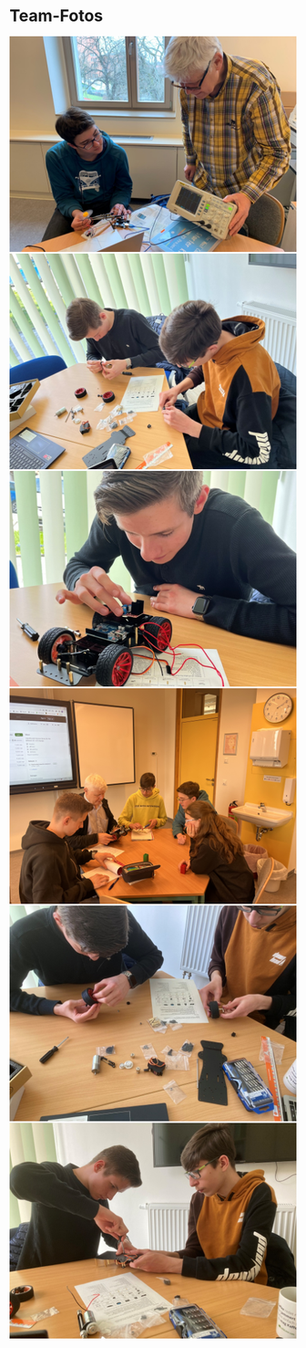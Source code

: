 # Team-Fotos

![](Datei3-2023-05-03-15.17.13.jpg)
![](Datei4-2023-05-03-15.17.15.jpg)
![](Datei6-2023-05-03-15.17.18.jpg)
![](Datei11-2023-05-03-15.17.28.jpg)
![](IMG_6679.JPG)
![](IMG_6682.JPG)
![]()
![]()
